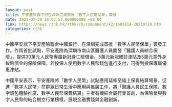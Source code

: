 ```yaml
---
layout: post
title: 平安產險與中行在深圳完成首批「數字人民幣保單」簽發
date: 2021-07-28 16:03:53.000000000 +08:00
link: https://news.rthk.hk/rthk/ch/component/k2/1603014-20210728.htm
categories: rthk
---
```


中國平安旗下平安產險聯合中國銀行，在深圳完成首批「數字人民幣保單」簽發工作。作爲首批試點，平安產險為深圳市南山區醫護人員開發「醫護人員綜合保險」，提供30萬元人民幣專屬新冠身亡賠償金、5萬元新冠確診津貼及5萬元意外身故賠償金的保險保障。若投保人使用數字人民幣錢包進行支付，可得到投保專屬優惠津貼。   
 
中國平安表示，平安產險將「數字人民幣」試點應用延伸至綫上保費結算場景，促進「數字人民幣」在群眾日常生活中應用與推廣工作，將「醫護人員民生保障、數字錢包體驗推廣、數字人民幣保費結算」三者有機結合屬行業首創，為保險業與數字人民幣的結合樹立行業榜樣，展現金融實踐與金融創新。
